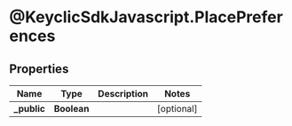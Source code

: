 # @KeyclicSdkJavascript.PlacePreferences

## Properties
Name | Type | Description | Notes
------------ | ------------- | ------------- | -------------
**_public** | **Boolean** |  | [optional] 


